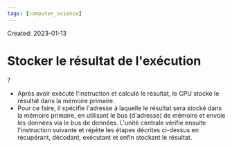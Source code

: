 ```yaml
---
tags: [computer_science] 
---
```

Created: 2023-01-13

# Stocker le résultat de l'exécution
?
- Après avoir exécuté l'instruction et calculé le résultat, le CPU stocke le résultat dans la mémoire primaire.
- Pour ce faire, il spécifie l'adresse à laquelle le résultat sera stocké dans la mémoire primaire, en utilisant le bus (d'adresse) de mémoire et envoie les données via le bus de données. L'unité centrale vérifie ensuite l'instruction suivante et répète les étapes décrites ci-dessus en récupérant, décodant, exécutant et enfin stockant le résultat.
<!--SR:!2023-10-24,162,230-->